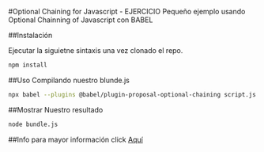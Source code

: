 #Optional Chaining for Javascript - EJERCICIO
Pequeño ejemplo usando Optional Chainning of Javascript con BABEL

##Instalación

Ejecutar la siguietne sintaxis una vez clonado el repo.

```bash
npm install
```

##Uso
Compilando nuestro blunde.js
```bash
npx babel --plugins @babel/plugin-proposal-optional-chaining script.js -o bundle.js
```

##Mostrar Nuestro resultado
```bash
node bundle.js
```
##Info
para mayor información click [Aquí](https://medium.com/@felixmagallanesalbertoluis/optional-chaining-for-javascript-b44c1b136df1)